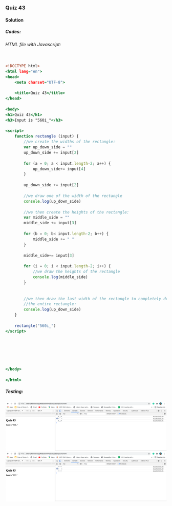 ### Quiz 43


#### Solution



##### Codes:

###### HTML file with Javascript:
```.html

<!DOCTYPE html>
<html lang="en">
<head>
    <meta charset="UTF-8">

    <title>Quiz 43</title>
</head>

<body>
<h1>Quiz 43</h1>
<h3>Input is "560i_"</h3>

<script>
    function rectangle (input) {
        //we create the widths of the rectangle:
        var up_down_side = ""
        up_down_side += input[2]

        for (a = 0; a < input.length-2; a++) {
            up_down_side+= input[4]
        }

        up_down_side += input[2]

        //we draw one of the width of the rectangle
        console.log(up_down_side)
        
        //we then create the heights of the rectangle:
        var middle_side = ""
        middle_side += input[3]

        for (b = 0; b< input.length-2; b++) {
            middle_side += " "
        }

        middle_side+= input[3]

        for (i = 0; i < input.length-2; i++) {
            //we draw the heights of the rectangle
            console.log(middle_side)
        }
        
        
        //we then draw the last width of the rectangle to completely draw
        //the entire rectangle:
        console.log(up_down_side)
    }

    rectangle("560i_")
</script>






</body>

</html>


```



##### Testing:

![](https://github.com/BrightChanges/Unit-4/blob/main/Screen%20Shot%200003-05-25%20at%208.26.34.png)
![](https://github.com/BrightChanges/Unit-4/blob/main/Screen%20Shot%200003-05-25%20at%208.25.37.png)

